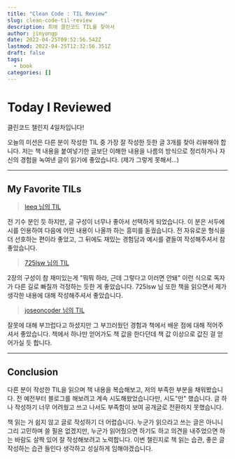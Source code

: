 ```yaml
---
title: "Clean Code : TIL Review"
slug: clean-code-til-review
description: 최애 클린코드 TIL를 찾아서
author: jinyongp
date: 2022-04-25T09:52:56.542Z
lastmod: 2022-04-25T12:32:56.351Z
draft: false
tags:
  - book
categories: []
---
```


# Today I Reviewed

클린코드 챌린지 4일차입니다!

오늘의 미션은 다른 분이 작성한 TIL 중 가장 잘 작성한 듯한 글 3개를 찾아 리뷰해야 합니다. 저는 책 내용을 붙여넣기한 글보단 이해한 내용을 나름의 방식으로 정리하거나 자신의 경험을 녹여낸 글이 읽기에 좋았습니다. (제가 그렇게 못해서...)

---

## My Favorite TILs

>[leeq 님의 TIL](https://nomadcoders.co/community/thread/2394)

전 기수 분인 듯 하지만, 글 구성이 너무나 좋아서 선택하게 되었습니다. 이 분은 서두에 시를 인용하여 다음에 어떤 내용이 나올까 하는 흥미를 돋궜습니다. 전 자유로운 형식을 더 선호하는 편이라 좋았고, 그 뒤에도 재밌는 경험담과 예시를 곁들여 작성해주셔서 참 좋았습니다.

>[725lsw 님의 TIL](https://nomadcoders.co/community/thread/4472)

2장의 구성이 참 재미있는게 "뭐뭐 하라, 근데 그렇다고 이러면 안돼" 이런 식으로 독자가 다른 길로 빠질까 걱정하는 듯한 게 좋았습니다. 725lsw 님 또한 책을 읽으면서 제가 생각한 내용에 대해 작성해주셔서 좋았습니다.

>[joseoncoder 님의 TIL](https://nomadcoders.co/community/thread/4529)

잘못에 대해 부끄럽다고 하셨지만 그 부끄러웠던 경험과 책에서 배운 점에 대해 적어주셔서 좋았습니다. 책에서 하나만 얻어가도 책 값을 한다던데 책 값 이상으로 값진 걸 얻어가실 듯 합니다.

---

## Conclusion

다른 분이 작성한 TIL을 읽으며 책 내용을 복습해보고, 저의 부족한 부분을 채워봤습니다. 전 예전부터 블로그를 해보려고 계속 시도해왔었습니다만, 시도"만" 했습니다. 글 하나 작성하기 너무 어려웠고 쓰고 나서도 부족함이 보여 공개글로 전환하지 못했습니다.

책 읽는 거 쉽지 않고 글로 작성하기 더 어렵습니다. 누군가 읽으라고 쓰는 글은 아니니 그리 고민하며 쓸 필욘 없겠지만, 누군가 읽어줬으면 하기도 하고 의견을 내주었으면 하는 바람도 살짝 있어 잘 작성해보려고 노력합니다. 이번 챌린지로 책 읽는 습관, 좋은 글 작성하는 습관 들인다 생각하고 성실하게 임해야겠습니다.